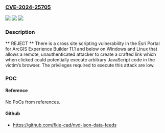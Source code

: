 ### [CVE-2024-25705](https://cve.mitre.org/cgi-bin/cvename.cgi?name=CVE-2024-25705)
![](https://img.shields.io/static/v1?label=Product&message=n%2Fa&color=blue)
![](https://img.shields.io/static/v1?label=Version&message=n%2Fa&color=blue)
![](https://img.shields.io/static/v1?label=Vulnerability&message=n%2Fa&color=blue)

### Description

** REJECT ** There is a cross site scripting vulnerability in the Esri Portal for ArcGIS Experience Builder 11.1 and below on Windows and Linux that allows a remote, unauthenticated attacker to create a crafted link which when clicked could potentially execute arbitrary JavaScript code in the victim’s browser. The privileges required to execute this attack are low.

### POC

#### Reference
No PoCs from references.

#### Github
- https://github.com/fkie-cad/nvd-json-data-feeds

